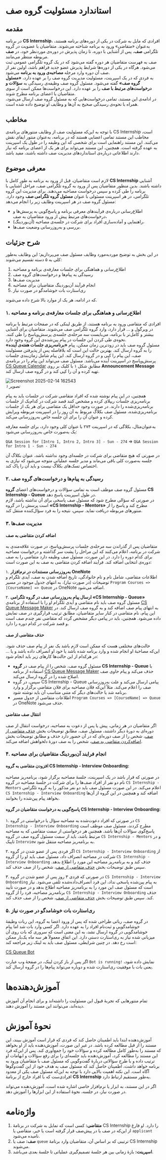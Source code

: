 # استاندارد مسئولیت گروه صف

## مقدمه

در برنامه **CS Internship**، افرادی که مایل به شرکت در یکی از دوره‌های برنامه هستند، به‌عنوان «متقاضی» ورود به برنامه شناخته می‌شوند. متقاضیان با عضویت در گروه تلگرامی **صف**، پس از آشنایی با دوره، تا زمان پذیرش در دوره‌ی موردنظر خود، در **صف** مربوطه منتظر می‌مانند.  
صف به فهرست متقاضیان هر دوره گفته می‌شود که در یک گروه تلگرامی عمومی ثبت می‌شود. هرگاه در یکی از دوره‌ها شرایط پذیرش عضو جدید فراهم باشد، اولین نفر از صف آن دوره وارد مرحله **مصاحبه‌ی ورود به برنامه** می‌شود.   
به فردی که در یک اسپرینت، مسئولیت مدیریت گروه صف را بر عهده دارد، **«مسئول گروه صف»** گفته می‌شود. مسئول گروه صف وظیفه‌ی رسیدگی به **سؤالات و درخواست‌های مرتبط با صف** را بر عهده دارد. این درخواست‌ها ممکن است از سوی متقاضیان یا اعضای برنامه مطرح شوند.  
در ادامه‌ی این مستند، تمامی درخواست‌هایی که به مسئول گروه صف ارسال می‌شود، همراه با نحوه‌ی رسیدگی صحیح به آن‌ها و وظایف او توضیح داده شده است.

## مخاطب

با توجه به این‌که مسئولیت صف از وظایف منتورهای برنامه‌ی CS Internship است، مخاطب این مستند تمامی اعضایی هستند که در برنامه، به‌عنوان منتور ایفای نقش می‌کنند. این مستند راهنمایی است برای شخصی که این وظیفه را در طول یک اسپرینت به عهده گرفته است. همچنین، این مستند می‌تواند برای هر یک از اعضای برنامه که نیاز دارند اطلاعاتی درباره‌ی استانداردهای مدیریت صف داشته باشند، مفید باشد.

## معرفی موضوع

لازم است متقاضیان، قبل از ورود به برنامه به طور کامل با **CS Internship** آشنایی داشته باشند. بدین منظور متقاضیان پس از ورود به گروه تلگرامی صف، مراحل آشنایی با برنامه را طی کرده و سپس درخواست مصاحبه می‌دهند. برای مدیریت این گروه تلگرامی، در هر اسپرینت مسئولی با عنوان **مسئول گروه تلگرامی صف** وجود دارد.
مسئول گروه صف در هر اسپرینت وظایف زیر را انجام می‌دهد:

- اطلاع‌رسانی درباره‌ی فرآیندهای معرفی برنامه و پاسخ‌گویی به پرسش‌ها و درخواست‌های مرتبط پیش از ورود متقاضیان به صف،
- راهنمایی و آماده‌سازی افراد برای شرکت در جلسه‌ی مصاحبه (آن‌بوردینگ)،
- بررسی و به‌روزرسانی وضعیت صف‌ها.

## شرح جزئیات

در این بخش به توضیح موردبه‌مورد وظایف مسئول صف می‌پردازیم؛ این وظایف به‌طور کلی به ۵ دسته تقسیم می‌شوند:
  1. اطلاع‌رسانی و هماهنگی برای جلسات معارفه‌ی برنامه و مصاحبه
  2. رسیدگی به پیام‌ها و درخواست‌های گروه صف
  3. مدیریت صف‌ها
  4. انجام فرآیند آن‌بوردینگ متقاضیان برای مصاحبه
  5. ری‌استارت بات خوشامدگو در صورت نیاز

که در ادامه، هر یک از موارد بالا شرح داده می‌شوند.

### ۱. اطلاع‌رسانی و هماهنگی برای جلسات معارفه‌ی برنامه و مصاحبه

افرادی که متقاضی ورود به برنامه هستند، از طریق لینکی که در صفحات مرتبط با برنامه در ویرگول و ... قرار دارد، وارد گروه تلگرامی صف می‌شوند. متقاضیان برای آشنایی بیشتر و کامل‌تر با برنامه، می‌بایست سه مرحله‌ی جلسه‌ی پرسش‌وپاسخ را طی کنند. نحوه‌ی طی کردن این جلسات در پیام پین‌شده‌ی این گروه وجود دارد.  
مسئول گروه صف باید در زودترین زمان ممکن، پیام **«برنامه‌ریزی جلسات هفته‌ی آینده»** را به گروه ارسال کند. بهترین حالت این است که بلافاصله پس از پذیرفتن مسئولیت صف، این پیام را کپی و در گروه ارسال کند. این پیام شامل زمان‌بندی جلسات پرسش‌وپاسخ در اسپرینت آینده می‌باشد. مسئول صف می‌تواند این پیام را در برنامه‌ی [CS Queue Calendar](https://cs-internship.github.io/CS-Queue-Calendar/) مطابق شکل ۱ با کلیک بر روی **Announcement Message** تهیه کرده و آن را کپی کند و در گروه صف ارسال کند.

![Screenshot 2025-02-14 162543](https://github.com/user-attachments/assets/8ee2626d-d5b3-46d7-bad7-75ebb081cfd7)  
_تصویر ۱_

همچنین، در این پیام نوشته شده که افراد متقاضی شرکت در جلسات باید به پیام برنامه‌ریزی جلسات ریپلای کرده و مشخص کنند قصد شرکت در کدام‌یک از جلسات برنامه‌ریزی‌شده را دارند. در صورت وجود حداقل یک متقاضی برای هر یک از جلسات برنامه‌ریزی‌شده، مسئول صف بکلاگ مربوط به آن روز را در اسپرینت مربوطه ویرایش کرده و عنوان آن را برای آن جلسه خاص به‌روزرسانی می‌کند.

به‌عنوان‌مثال، بکلاگی که در اسپرینت ۲۷۴ با عنوان کلی وجود دارد، برای جلسه معارفه یک به‌صورت خاص به‌روزرسانی می‌شود:

`Q&A Session for [Intro 1, Intro 2, Intro 3] - Sun - 274` => `Q&A Session for Intro 1 - Sun - 274`

در صورتی که هیچ متقاضی برای شرکت در جلسه‌ای وجود نداشته باشد، عنوان بکلاگ آن جلسه به‌صورت کلی باقی می‌ماند و مدیر جلسه عملیاتی متوجه می‌شود که نیازی به اختصاص تسک‌های بکلاگ نیست و باید آن را پاک کند.

### ۲. رسیدگی به پیام‌ها و درخواست‌های گروه صف

مسئول گروه صف موظف است به تمامی سؤالات و درخواست‌های اعضای **گروه CS Internship - Queue** در طول اسپرینت پاسخ دهد.  
در صورتی که سؤالی مطرح شود که مسئول صف پاسخی برای آن نداشته باشد، لازم است پرسش را در گروه **«CS Internship - Mentors»** مطرح کند و پاسخ را از منتورهای مربوطه دریافت نماید. سپس، نتیجه را به فرد سؤال‌کننده منتقل کند.

### ۳. مدیریت صف‌ها

#### **اضافه کردن متقاضی به صف**

متقاضیان پس از گذراندن سه مرحله‌ی جلسات پرسش‌وپاسخ، در صورت علاقه‌مندی به شرکت در برنامه، اعلام می‌کنند که این مراحل را پشت سر گذاشته و درخواست مصاحبه برای کدام دوره را دارد. در این صورت، مسئول صف وظیفه دارد متقاضی را به صف دوره‌ی انتخابی اضافه کند. فرآیند اضافه کردن متقاضی به صف به این صورت است:

۱. **به‌روزرسانی مستندات در نرم‌افزار OneNote**  
   اطلاعات متقاضی، شامل نام و نام خانوادگی، تاریخ اضافه شدن به صف، آیدی تلگرام و توضیحات (در صورت نیاز)، به انتهای جدول موجود در مسیر `Program Courses => [CourseName] => Queue` در OneNote اضافه می‌شود.

۲. **ارسال پیام به‌روزرسانی صف در گروه تلگرامی «CS Internship - Queue»**  
   مسئول گروه صف باید نام متقاضی و آیدی تلگرام او را با استفاده از برنامه‌ی [CS Queue Message Maker](https://cs-internship.github.io/CS-Queue-Message-Maker/) به انتهای پیام صف اضافه کند و به گروه صف ارسال کند. در این پیام، نام متقاضی در کنار سایر متقاضیان، مطابق ترتیب قرارگیری در صف نمایش داده می‌شود. همچنین، باید در پیامی دیگر مشخص گردد که متقاضی نفر چندم صف است و قصد شرکت در کدام دوره را دارد.


#### **حذف متقاضی از صف**
حالت‌های مختلفی هست که ممکن است لازم باشد یک نفر از پیام صف حذف شود. این‌که مصاحبهٔ او انجام شده و وارد برنامه شده باشد یا خود او انصراف داده باشد و یا ...
در هرکدام از این حالت‌ها کارهای زیر باید انجام شود:

- مسئول گروه صف، شخص را از پیام صف در **گروه CS Internship - Queue** با استفاده از برنامه [CS Queue Message Maker](https://cs-internship.github.io/CS-Queue-Message-Maker/) حذف می‌کند و پیام حاوی صف اصلاح شده را در گروه ارسال می‌کند.
- سپس، در گروه CS Internship - Queue پیامی ارسال می‌کند و علت به‌روزرسانی صف را اعلام می‌کند. مثلاً این‌که فلان مصاحبه برای فلان متقاضی برگزار و وارد برنامه شد یا حالت‌های دیگر که متنی متناسب آن باید نوشته شود.
- اطلاعات متقاضی از جدول مسیر `Program Courses => [CourseName] => Queue` در OneNote حذف می‌شود.

#### **انتقال صف متقاضی**
  اگر متقاضیان در هر زمانی، پیش یا پس از دعوت به مصاحبه، درخواست انتقال از صف دوره‌ای به دورهٔ دیگر داشتند، مسئول صف، مطابق توضیحات بخش [حذف متقاضی از صف](#حذف-متقاضی-از-صف)، شخص را از صف دوره‌ای که در آن حضور دارد حذف و مطابق توضیحات بخش [اضافه‌کردن متقاضی به صف](#اضافه-کردن-متقاضی-به-صف)، شخص را به صف دورهٔ دلخواهش اضافه می‌کند.

### ۴. انجام فرایند آن‌بوردینگ متقاضیان برای مصاحبه

#### **افزودن متقاضی به گروه CS Internship - Interview Onboarding:**  
در صورتی که قرار باشد در یک اسپرینت، جلسهٔ مصاحبه برگزار شود، برنامه‌ریز مصاحبه نام دو نفر از افراد صف‌ها را برای شرکت در جلسهٔ مصاحبه در گروه `CS Internship - Mentors` اعلام می‌کند. در این صورت مسئول صف باید دو نفر مذکور را به گروه تلگرامی `CS Internship - Interview Onboarding` اضافه کند و همچنین در این گروه از آن‌ها بخواهد پیام پین‌شده را بخوانند.
  
#### **پاسخ‌گویی به درخواست متقاضیان در گروه CS Internship - Interview Onboarding:**  
۱. در صورتی که افراد دعوت‌شده به مصاحبه سؤال یا درخواستی در گروه `CS Internship - Interview Onboarding` مطرح کردند، مسئول صف موظف است پاسخ‌گوی سؤالات آن‌ها باشد. همچنین هر درخواستی از سمت متقاضی که به مصاحبه مرتبط باشد، باید از سمت مسئول گروه صف در گروه `CS Internship - Mentors` و در تاپیک `Interview` به برنامه‌ریز مصاحبه منتقل شود.  
     
۲. اگر فردی پس از عضو شدن در گروه `CS Internship - Interview Onboarding` از شرکت در مصاحبه انصراف داد، مسئول صف باید او را از گروه `CS Internship - Interview Onboarding` حذف کند و به برنامه‌ریز مصاحبه این مورد را اطلاع بدهد. سپس طبق توضیحات بخش [حذف متقاضی از صف](#حذف-متقاضی-از-صف)، شخص را از صف حذف کند.  
     
۳. در صورتی که فردی ۳ روز پس از عضو شدن در گروه `CS Internship - Interview Onboarding` به پیام پین‌شده پاسخی نداد، این فرد انصراف‌داده‌شده تلقی می‌شود. نیاز است که مسئول صف این مورد را به برنامه‌ریز مصاحبه اطلاع بدهد و در صورت تأیید برنامه‌ریز مصاحبه، فرد را از گروه `CS Internship - Interview Onboarding` حذف کند. سپس طبق توضیحات بخش [حذف متقاضی از صف](#حذف-متقاضی-از-صف)، شخص را از صف حذف کند.  
### ۵. ری‌استارت بات خوشامدگو در صورت نیاز
در گروه صف، رباتی طراحی شده که پس از ورود اعضا به گروه، این ربات وظیفهٔ خوشامدگویی و ثبت‌نام افراد را به عهده دارد. اگر کسی وارد بات شد اما پیام خوشامدگویی در گروه ارسال نشد، به این معنی است که سروری که بات روی آن میزبانی شده نیاز به ری‌استارت دستی دارد. این اتفاق معمولاً هر سه ماه یک‌بار ممکن است رخ دهد. در چنین شرایطی، مسئول صف باید به لینک زیر مراجعه کند:

[CS Queue Bot](https://cs-queue-bot.onrender.com/)

اگر پس از باز کردن لینک، در صفحهٔ وب عبارت `Bot is running!` نمایش داده شود، یعنی بات با موفقیت ری‌استارت شده و دوباره می‌تواند پیام‌ها را در گروه ارسال کند.

# آموزش‌دهنده‌ها

تمام منتورهایی که تجربهٔ قبول این مسئولیت را داشته‌اند و برای انجام آن آموزش دیده‌اند، می‌توانند این مستند را آموزش دهند.

# نحوهٔ آموزش

آموزش‌دهنده ابتدا باید اطمینان حاصل کند که فردی که قرار است آموزش ببیند، این مستند را از قبل مطالعه کرده باشد. در غیر این صورت، آموزش‌دهنده باید از او بخواهد که مستند را به‌طور کامل مطالعه کرده و سؤالات خود را جمع‌آوری کند. پس از این‌که فرد این مستند را مطالعه کرد، آموزش‌دهنده باید جلسه‌ای را برای رفع سؤالات و ابهامات او ترتیب داده و با طرح سؤالاتی دربارهٔ گفت‌وگویی که مسئول صف با متقاضیان ورود به برنامه خواهد داشت، اطمینان حاصل کند که مسئول صف به هدف خود از این گفت‌وگوها آگاه است. این نکته اهمیت بالایی دارد با توجه به این‌که مسئول صف یکی از معدود افرادی‌ست که با افراد خارج از برنامهٔ **CS Internship** به‌طور مستقیم ارتباط دارد.

اگر در این مستند، به ابزار یا نرم‌افزار خاصی اشاره شده است، آموزش‌دهنده می‌تواند در صورت نیاز، در جلسه، نحوهٔ استفاده از این ابزارها را آموزش دهد.

# واژه‌نامه

1. **متقاضی:** کسی است که تمایل به شرکت در برنامهٔ CS Internship را دارد. او فارغ از این‌که در صف یا در پیش‌صف قرار گرفته است یا خیر، متقاضی یا `applicant` نامیده می‌شود.
2. **صف:** صف یا `queue` ترتیبی که بر اساس آن، متقاضیان وارد برنامهٔ CS Internship می‌شوند.
3. **اسپرینت:** بازهٔ زمانی بین هر جلسهٔ تصمیم‌گیری عملیاتی تا جلسهٔ بعدی می‌باشد.
